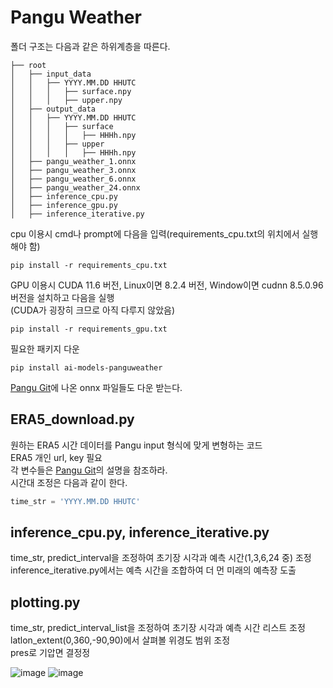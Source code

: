 # Pangu Weather
폴더 구조는 다음과 같은 하위계층을 따른다.
```
├── root
│   ├── input_data
│   │   ├── YYYY.MM.DD HHUTC
│   │   │   ├── surface.npy
│   │   │   ├── upper.npy
│   ├── output_data
│   │   ├── YYYY.MM.DD HHUTC
│   │   │   ├── surface
│   │   │   │   ├── HHHh.npy
│   │   │   ├── upper
│   │   │   │   ├── HHHh.npy
│   ├── pangu_weather_1.onnx
│   ├── pangu_weather_3.onnx
│   ├── pangu_weather_6.onnx
│   ├── pangu_weather_24.onnx
│   ├── inference_cpu.py
│   ├── inference_gpu.py
│   ├── inference_iterative.py
```

cpu 이용시 cmd나 prompt에 다음을 입력(requirements_cpu.txt의 위치에서 실행해야 함)
```
pip install -r requirements_cpu.txt
```

GPU 이용시 CUDA 11.6 버전, Linux이면 8.2.4 버전, Window이면 cudnn 8.5.0.96 버전을 설치하고 다음을 실행
<br/>(CUDA가 굉장히 크므로 아직 다루지 않았음)
```
pip install -r requirements_gpu.txt
```

필요한 패키지 다운
```
pip install ai-models-panguweather
```

[Pangu Git](https://github.com/198808xc/Pangu-Weather?tab=readme-ov-file#downloading-trained-models)에 나온 onnx 파일들도 다운 받는다.

## ERA5_download.py
원하는 ERA5 시간 데이터를 Pangu input 형식에 맞게 변형하는 코드 
<br/> ERA5 개인 url, key 필요
<br/> 각 변수들은 [Pangu Git](https://github.com/198808xc/Pangu-Weather?tab=readme-ov-file#downloading-trained-models)의 설명을 참조하라.
<br/> 시간대 조정은 다음과 같이 한다.
```python
time_str = 'YYYY.MM.DD HHUTC'
```

## inference_cpu.py, inference_iterative.py
time_str, predict_interval을 조정하여 초기장 시각과 예측 시간(1,3,6,24 중) 조정
<br/>inference_iterative.py에서는 예측 시간을 조합하여 더 먼 미래의 예측장 도출

## plotting.py
time_str, predict_interval_list을 조정하여 초기장 시각과 예측 시간 리스트 조정
<br/>latlon_extent(0,360,-90,90)에서 살펴볼 위경도 범위 조정  
pres로 기압면 결정정

![image](https://github.com/jjoo0727/Convective-Systems-Tropical-Dynamics-Laboratory/assets/63052158/9dbac0d2-23b2-4d7e-9871-b21830442bb4)
![image](https://github.com/jjoo0727/Convective-Systems-Tropical-Dynamics-Laboratory/assets/63052158/f3971dc9-caa8-4c04-a992-e6dac09571b3)


